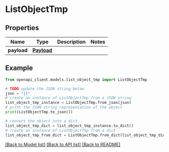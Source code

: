 # ListObjectTmp


## Properties

Name | Type | Description | Notes
------------ | ------------- | ------------- | -------------
**payload** | [**Payload**](Payload.md) |  | 

## Example

```python
from openapi_client.models.list_object_tmp import ListObjectTmp

# TODO update the JSON string below
json = "{}"
# create an instance of ListObjectTmp from a JSON string
list_object_tmp_instance = ListObjectTmp.from_json(json)
# print the JSON string representation of the object
print(ListObjectTmp.to_json())

# convert the object into a dict
list_object_tmp_dict = list_object_tmp_instance.to_dict()
# create an instance of ListObjectTmp from a dict
list_object_tmp_from_dict = ListObjectTmp.from_dict(list_object_tmp_dict)
```
[[Back to Model list]](../README.md#documentation-for-models) [[Back to API list]](../README.md#documentation-for-api-endpoints) [[Back to README]](../README.md)


